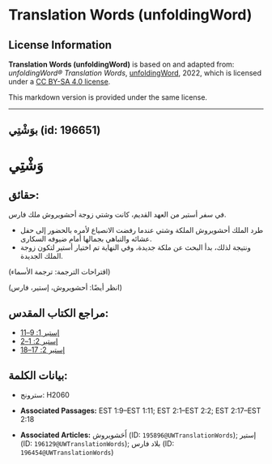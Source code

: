 # Translation Words (unfoldingWord)

## License Information

**Translation Words (unfoldingWord)** is based on and adapted from: _unfoldingWord® Translation Words_, [unfoldingWord](https://unfoldingword.org/utw), 2022, which is licensed under a [CC BY-SA 4.0 license](https://creativecommons.org/licenses/by-sa/4.0/legalcode.en).

This markdown version is provided under the same license.



--------------------------------

## بوَشْتِي (id: 196651)

وَشْتِي
=======

حقائق:
------

في سفر أستير من العهد القديم، كانت وشتي زوجة أحشويروش ملك فارس.

* طرد الملك أحشويروش الملكة وشتي عندما رفضت الانصياع لأمره بالحضور إلى حفل عشائه والتباهي بجمالها أمام ضيوفه السكارى.
* ونتيجة لذلك، بدأ البحث عن ملكة جديدة، وفي النهاية تم اختيار أستير لتكون زوجة الملك الجديدة.

(اقتراحات الترجمة: ترجمة الأسماء)

(انظر أيضًا: أحشويروش، إستير، فارس)

مراجع الكتاب المقدس:
--------------------

* [إستير 1: 9–11](https://ref.ly/Esth1:9-Esth1:11)
* [إستير 2: 1–2](https://ref.ly/Esth2:1-Esth2:2)
* [إستير 2: 17–18](https://ref.ly/Esth2:17-Esth2:18)

بيانات الكلمة:
--------------

* سترونج: H2060

* **Associated Passages:** EST 1:9–EST 1:11; EST 2:1–EST 2:2; EST 2:17–EST 2:18
* **Associated Articles:** أَحَشويروش (ID: `195896@UWTranslationWords`); إستير (ID: `196129@UWTranslationWords`); بلاد فارس (ID: `196454@UWTranslationWords`)

